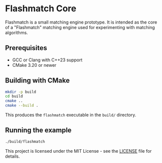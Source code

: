 # Flashmatch Core

Flashmatch is a small matching engine prototype. It is intended as the core of a
"Flashmatch" matching engine used for experimenting with matching
algorithms.

## Prerequisites

- GCC or Clang with C++23 support
- CMake 3.20 or newer

## Building with CMake

```bash
mkdir -p build
cd build
cmake ..
cmake --build .
```

This produces the `flashmatch` executable in the `build/` directory.

## Running the example

```bash
./build/flashmatch
```

This project is licensed under the MIT License - see the [LICENSE](LICENSE) file for details.
